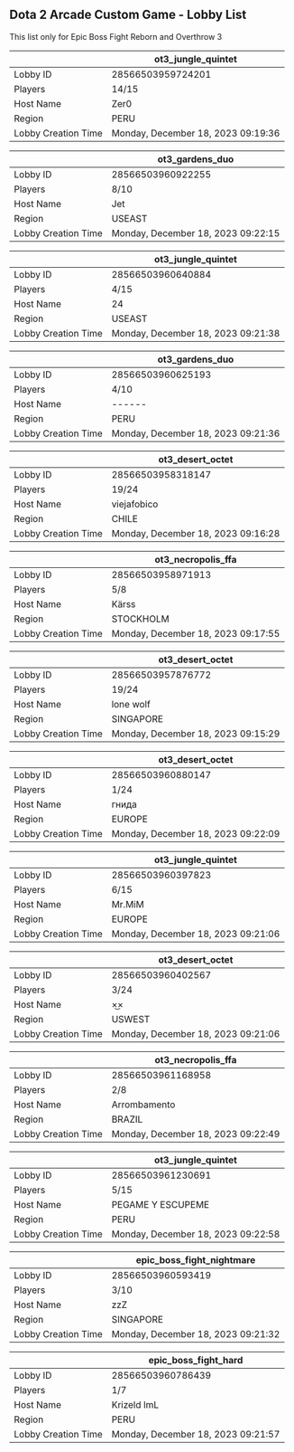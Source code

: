 ## Dota 2 Arcade Custom Game - Lobby List

This list only for Epic Boss Fight Reborn and Overthrow 3

|  | ot3_jungle_quintet |
| ------ | ------ |
| Lobby ID | 28566503959724201 |
| Players | 14/15 |
| Host Name | Zer0 |
| Region | PERU |
| Lobby Creation Time | Monday, December 18, 2023 09:19:36 |


|  | ot3_gardens_duo |
| ------ | ------ |
| Lobby ID | 28566503960922255 |
| Players | 8/10 |
| Host Name | Jet |
| Region | USEAST |
| Lobby Creation Time | Monday, December 18, 2023 09:22:15 |


|  | ot3_jungle_quintet |
| ------ | ------ |
| Lobby ID | 28566503960640884 |
| Players | 4/15 |
| Host Name | 24 |
| Region | USEAST |
| Lobby Creation Time | Monday, December 18, 2023 09:21:38 |


|  | ot3_gardens_duo |
| ------ | ------ |
| Lobby ID | 28566503960625193 |
| Players | 4/10 |
| Host Name | ------ |
| Region | PERU |
| Lobby Creation Time | Monday, December 18, 2023 09:21:36 |


|  | ot3_desert_octet |
| ------ | ------ |
| Lobby ID | 28566503958318147 |
| Players | 19/24 |
| Host Name | viejafobico |
| Region | CHILE |
| Lobby Creation Time | Monday, December 18, 2023 09:16:28 |


|  | ot3_necropolis_ffa |
| ------ | ------ |
| Lobby ID | 28566503958971913 |
| Players | 5/8 |
| Host Name | Kärss |
| Region | STOCKHOLM |
| Lobby Creation Time | Monday, December 18, 2023 09:17:55 |


|  | ot3_desert_octet |
| ------ | ------ |
| Lobby ID | 28566503957876772 |
| Players | 19/24 |
| Host Name | lone wolf |
| Region | SINGAPORE |
| Lobby Creation Time | Monday, December 18, 2023 09:15:29 |


|  | ot3_desert_octet |
| ------ | ------ |
| Lobby ID | 28566503960880147 |
| Players | 1/24 |
| Host Name | гнида |
| Region | EUROPE |
| Lobby Creation Time | Monday, December 18, 2023 09:22:09 |


|  | ot3_jungle_quintet |
| ------ | ------ |
| Lobby ID | 28566503960397823 |
| Players | 6/15 |
| Host Name | Mr.MiM |
| Region | EUROPE |
| Lobby Creation Time | Monday, December 18, 2023 09:21:06 |


|  | ot3_desert_octet |
| ------ | ------ |
| Lobby ID | 28566503960402567 |
| Players | 3/24 |
| Host Name | ×͜× |
| Region | USWEST |
| Lobby Creation Time | Monday, December 18, 2023 09:21:06 |


|  | ot3_necropolis_ffa |
| ------ | ------ |
| Lobby ID | 28566503961168958 |
| Players | 2/8 |
| Host Name | Arrombamento |
| Region | BRAZIL |
| Lobby Creation Time | Monday, December 18, 2023 09:22:49 |


|  | ot3_jungle_quintet |
| ------ | ------ |
| Lobby ID | 28566503961230691 |
| Players | 5/15 |
| Host Name | PEGAME Y ESCUPEME |
| Region | PERU |
| Lobby Creation Time | Monday, December 18, 2023 09:22:58 |


|  | epic_boss_fight_nightmare |
| ------ | ------ |
| Lobby ID | 28566503960593419 |
| Players | 3/10 |
| Host Name | zzZ |
| Region | SINGAPORE |
| Lobby Creation Time | Monday, December 18, 2023 09:21:32 |


|  | epic_boss_fight_hard |
| ------ | ------ |
| Lobby ID | 28566503960786439 |
| Players | 1/7 |
| Host Name | Krizeld lmL |
| Region | PERU |
| Lobby Creation Time | Monday, December 18, 2023 09:21:57 |


